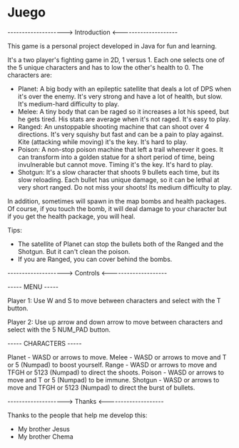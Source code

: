 # Juego

--------------------> Introduction <--------------------

This game is a personal project developed in Java for fun and learning. 

It's a two player's fighting game in 2D, 1 versus 1. Each one selects one of the 5 unique characters and has to low the other's health to 0. The characters are:
  - Planet: A big body with an epileptic satellite that deals a lot of DPS when it's over the enemy. It's very
    strong and have a lot of health, but slow. It's medium-hard difficulty to play.
  - Melee: A tiny body that can be raged so it increases a lot his speed, but he gets tired. His stats are
    average when it's not raged. It's easy to play.
  - Ranged: An unstoppable shooting machine that can shoot over 4 directions. It's very squishy but fast
    and can be a pain to play against. Kite (attacking while moving) it's the key. It's hard to play.
  - Poison: A non-stop poison machine that left a trail wherever it goes. It can transform into a golden statue
    for a short period of time, being invulnerable but cannot move. Timing it's the key. It's hard to play.
  - Shotgun: It's a slow character that shoots 9 bullets each time, but its slow reloading. Each bullet has unique
    damage, so it can be lethal at very short ranged. Do not miss your shoots! Its medium difficulty to play.

In addition, sometimes will spawn in the map bombs and health packages. Of course, if you touch the bomb, it will
deal damage to your character but if you get the health package, you will heal.


Tips:
  - The satellite of Planet can stop the bullets both of the Ranged and the Shotgun. But it can't clean the poison.
  - If you are Ranged, you can cover behind the bombs.
  
  

-------------------->  Controls <--------------------

  ----- MENU -----
    
Player 1:  Use W and S to move between characters and select with the T button.

Player 2:  Use up arrow and down arrow to move between characters and select with the 5 NUM_PAD button.

  ----- CHARACTERS -----

Planet    -    WASD or arrows to move.
Melee    -    WASD or arrows to move and T or 5 (Numpad) to boost yourself.
Range    -    WASD or arrows to move and TFGH or 5123 (Numpad) to direct the shoots.
Poison    -    WASD or arrows to move and T or 5 (Numpad) to be immune.
Shotgun    -    WASD or arrows to move and TFGH or 5123 (Numpad) to direct the burst of bullets.



-------------------->  Thanks <--------------------

Thanks to the people that help me develop this:
  - My brother Jesus
  - My brother Chema
